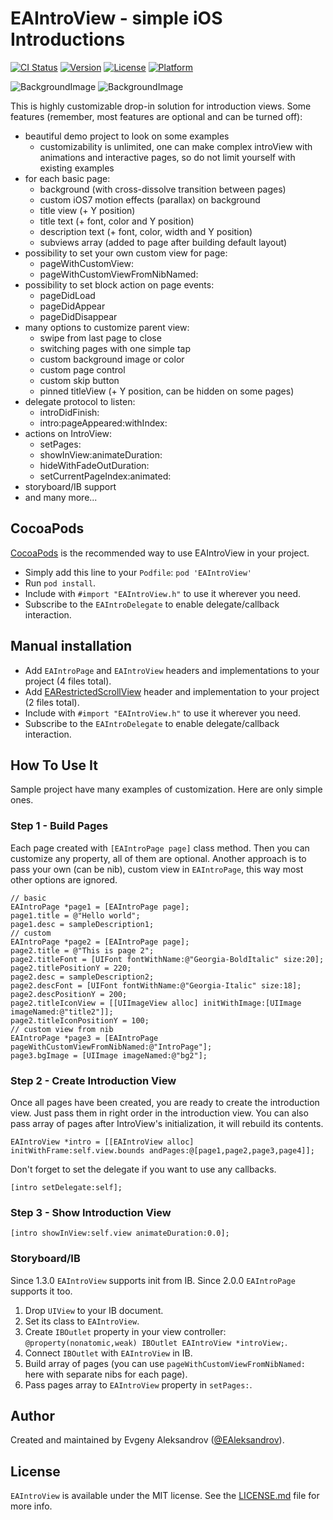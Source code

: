 # EAIntroView - simple iOS Introductions

[![CI Status](http://img.shields.io/travis/ealeksandrov/EAIntroView.svg?style=flat)](https://travis-ci.org/ealeksandrov/EAIntroView)
[![Version](https://img.shields.io/cocoapods/v/EAIntroView.svg?style=flat)](http://cocoadocs.org/docsets/EAIntroView)
[![License](https://img.shields.io/cocoapods/l/EAIntroView.svg?style=flat)](http://cocoadocs.org/docsets/EAIntroView)
[![Platform](https://img.shields.io/cocoapods/p/EAIntroView.svg?style=flat)](http://cocoadocs.org/docsets/EAIntroView)

![BackgroundImage](https://raw.githubusercontent.com/ealeksandrov/EAIntroView/master/Screenshot01.png)
![BackgroundImage](https://raw.githubusercontent.com/ealeksandrov/EAIntroView/master/Screenshot02.png)

This is highly customizable drop-in solution for introduction views.
Some features (remember, most features are optional and can be turned off):

* beautiful demo project to look on some examples
	* customizability is unlimited, one can make complex introView with animations and interactive pages, so do not limit yourself with existing examples
* for each basic page:
	* background (with cross-dissolve transition between pages)
	* custom iOS7 motion effects (parallax) on background
	* title view (+ Y position)
	* title text (+ font, color and Y position)
	* description text (+ font, color, width and Y position)
	* subviews array (added to page after building default layout)
* possibility to set your own custom view for page:
	* pageWithCustomView:
	* pageWithCustomViewFromNibNamed:
* possibility to set block action on page events:
	* pageDidLoad
	* pageDidAppear
	* pageDidDisappear
* many options to customize parent view:
	* swipe from last page to close
	* switching pages with one simple tap
	* custom background image or color
	* custom page control
	* custom skip button
	* pinned titleView (+ Y position, can be hidden on some pages)
* delegate protocol to listen:
	* introDidFinish:
	* intro:pageAppeared:withIndex:
* actions on IntroView:
	* setPages:
	* showInView:animateDuration:
	* hideWithFadeOutDuration:
	* setCurrentPageIndex:animated:
* storyboard/IB support
* and many more...

## CocoaPods

[CocoaPods](http://cocoapods.org/) is the recommended way to use EAIntroView in your project.

* Simply add this line to your `Podfile`: `pod 'EAIntroView'`
* Run `pod install`.
* Include with `#import "EAIntroView.h"` to use it wherever you need.
* Subscribe to the `EAIntroDelegate` to enable delegate/callback interaction.

## Manual installation

* Add `EAIntroPage` and `EAIntroView` headers and implementations to your project (4 files total).
* Add [EARestrictedScrollView](https://github.com/ealeksandrov/EARestrictedScrollView) header and implementation to your project (2 files total).
* Include with `#import "EAIntroView.h"` to use it wherever you need.
* Subscribe to the `EAIntroDelegate` to enable delegate/callback interaction.

## How To Use It

Sample project have many examples of customization. Here are only simple ones.

### Step 1 - Build Pages
Each page created with `[EAIntroPage page]` class method. Then you can customize any property, all of them are optional. Another approach is to pass your own (can be nib), custom view in `EAIntroPage`, this way most other options are ignored.

```objc
// basic
EAIntroPage *page1 = [EAIntroPage page];
page1.title = @"Hello world";
page1.desc = sampleDescription1;
// custom
EAIntroPage *page2 = [EAIntroPage page];
page2.title = @"This is page 2";
page2.titleFont = [UIFont fontWithName:@"Georgia-BoldItalic" size:20];
page2.titlePositionY = 220;
page2.desc = sampleDescription2;
page2.descFont = [UIFont fontWithName:@"Georgia-Italic" size:18];
page2.descPositionY = 200;
page2.titleIconView = [[UIImageView alloc] initWithImage:[UIImage imageNamed:@"title2"]];
page2.titleIconPositionY = 100;
// custom view from nib
EAIntroPage *page3 = [EAIntroPage pageWithCustomViewFromNibNamed:@"IntroPage"];
page3.bgImage = [UIImage imageNamed:@"bg2"];
```

### Step 2 - Create Introduction View
Once all pages have been created,  you are ready to create the introduction view. Just pass them in right order in the introduction view. You can also pass array of pages after IntroView's initialization, it will rebuild its contents.

```objc
EAIntroView *intro = [[EAIntroView alloc] initWithFrame:self.view.bounds andPages:@[page1,page2,page3,page4]];
```

Don't forget to set the delegate if you want to use any callbacks.

```objc
[intro setDelegate:self];
```

### Step 3 - Show Introduction View

```objc
[intro showInView:self.view animateDuration:0.0];
```

### Storyboard/IB
Since 1.3.0 `EAIntroView` supports init from IB. Since 2.0.0 `EAIntroPage` supports it too.

1. Drop `UIView` to your IB document.
2. Set its class to `EAIntroView`.
3. Create `IBOutlet` property in your view controller: `@property(nonatomic,weak) IBOutlet EAIntroView *introView;`.
4. Connect `IBOutlet` with `EAIntroView` in IB.
5. Build array of pages (you can use `pageWithCustomViewFromNibNamed:` here with separate nibs for each page).
6. Pass pages array to `EAIntroView` property in `setPages:`.

## Author

Created and maintained by Evgeny Aleksandrov ([@EAleksandrov](https://twitter.com/EAleksandrov)).

## License

`EAIntroView` is available under the MIT license. See the [LICENSE.md](https://github.com/ealeksandrov/EAIntroView/blob/master/LICENSE.md) file for more info.
